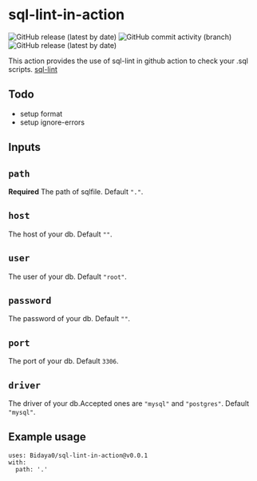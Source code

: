 # sql-lint-in-action

![GitHub release (latest by date)](https://img.shields.io/github/v/release/bidaya0/sql-lint-in-action?style=flat-square)
![GitHub commit activity (branch)](https://img.shields.io/github/commit-activity/w/bidaya0/sql-lint-in-action/main?style=flat-square)
![GitHub release (latest by date)](https://img.shields.io/github/v/release/joereynolds/sql-lint?style=flat-square)

This action provides the use of sql-lint in github action to check your .sql scripts.
[sql-lint](https://github.com/joereynolds/sql-lint)


## Todo 

- setup format
- setup ignore-errors

## Inputs

## `path`

**Required** The path of sqlfile. Default `"."`.

## `host`

The host of your db. Default `""`.

## `user`

The user of your db. Default `"root"`.

## `password`

The password of your db. Default `""`.

## `port`

The port of your db. Default `3306`.

## `driver`

The driver of your db.Accepted ones are `"mysql"` and `"postgres"`. Default `"mysql"`.

## Example usage

```
uses: Bidaya0/sql-lint-in-action@v0.0.1
with:
  path: '.'
```
